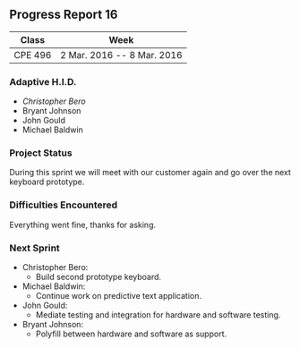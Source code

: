 ## Progress Report 16

Class | Week
----- | ----
CPE 496 | 2 Mar. 2016 -- 8 Mar. 2016

### Adaptive H.I.D.

<!--- This is a comment
Make sure to use *asterisks* to create italics on the member of whoever created the report
-->

* *Christopher Bero*
* Bryant Johnson
* John Gould
* Michael Baldwin

### Project Status
<!---
Project Status is a review of what was accomplished last week and a description of where we stand going into this sprint. A comparison between goals and actual accomplishments is a good idea.
-->

During this sprint we will meet with our customer again and go over the next keyboard prototype.

### Difficulties Encountered

<!---
Difficulties Encountered is required. Other teams report losing points if this is missing.
Put here any trouble we had while accomplishing work during the previous sprint/week.
-->

Everything went fine, thanks for asking.

### Next Sprint

<!---
Next Sprint should be a list of tasks that each member is going to work towards for the upcomming week.
Make sure to email members on Thursday or Friday so that they can respond with their most recent progress.
-->

* Christopher Bero:
    * Build second prototype keyboard.
* Michael Baldwin:
    * Continue work on predictive text application.
* John Gould:
    * Mediate testing and integration for hardware and software testing.
* Bryant Johnson:
    * Polyfill between hardware and software as support.



